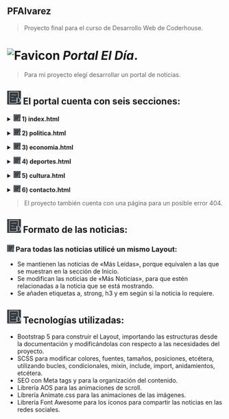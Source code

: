 
## PFAlvarez
> Proyecto final para el curso de Desarrollo Web de Coderhouse.

# ![Favicon](/assets/images/favicon/favicon.ico)  *Portal El Día*.
> Para mi proyecto elegí desarrollar un portal de noticias.



## ![Favicon32](/assets/images/favicon/favicon-32x32.png) El portal cuenta con seis secciones:

**<details><summary>![Favicon512](/assets/images/favicon/favicon-16x16.png) 1)  index.html</summary>**

- Sección de Inicio, donde se encuentra la «Portada», con las noticias más destacadas de todas las secciones principales; además de las noticias «Más Leídas» y las noticias de «Última Hora», divididas por un encabezado con una barra de navegación que permite dirigirse con facilidad a cualquiera sus secciones internas.

</details>

**<details><summary>![Favicon16](/assets/images/favicon/favicon-16x16.png) 2)	politica.html</summary>**

- Sección «Política», dividida en dos grupos de noticias: las de política nacional y las de política internacional.

</details>

**<details><summary>![Favicon16](/assets/images/favicon/favicon-16x16.png) 3)	economia.html</summary>**

- Sección de noticias sobre «Economía», también dividida en dos grupos con el mismo concepto que la sección «Política».

</details>

**<details><summary>![Favicon16](/assets/images/favicon/favicon-16x16.png) 4)	deportes.html</summary>**

- Sección «Deportes», dividida en dos grupos de noticias, pero con un concepto distinto al de las secciones «Política» y «Economía». Esta sección hace énfasis en las noticias con respecto al fútbol, por ende, se divide en los grupos «Football» y «Otros Deportes».

</details>

**<details><summary>![Favicon16](/assets/images/favicon/favicon-16x16.png) 5)	cultura.html</summary>**

- Sección «Cultura», conformada por el grupo «Arte», donde se muestran todas las noticias sobre exposiciones, literatura, teatro, etcétera; y el grupo «Entretenimiento» con contenido sobre series, películas, etcétera.

</details>

**<details><summary>![Favicon16](/assets/images/favicon/favicon-16x16.png) 6)	contacto.html</summary>**

- Sección «Contacto», donde el usuario podrá contactarse tanto con redacción, recursos humanos, departamento comercial o asistencia al usuario al completar un formulario en el que se le va a pedir nombre, apellido, email, teléfono, fecha de nacimiento, asunto y mensaje.

</details>

> El proyecto también cuenta con una página para un posible error 404.

## ![Favicon32](/assets/images/favicon/favicon-32x32.png) Formato de las noticias:

### ![Favicon16](/assets/images/favicon/favicon-16x16.png) Para todas las noticias utilicé un mismo Layout:

- Se mantienen las noticias de «Más Leídas», porque equivalen a las que se muestran en la sección de Inicio. 
- Se modifican las noticias de «Más Noticias», para que estén relacionadas a la noticia que se está mostrando.
- Se añaden etiquetas a, strong, h3 y em según si la noticia lo requiere.  

</details>


## ![Favicon32](/assets/images/favicon/favicon-32x32.png) Tecnologías utilizadas:

-	Bootstrap 5 para construir el Layout, importando las estructuras desde la documentación y modificándolas con respecto a las necesidades del proyecto.
-	SCSS para modificar colores, fuentes, tamaños, posiciones, etcétera, utilizando bucles, condicionales, mixin, include, import, anidamientos, etcétera.
-	SEO con Meta tags y para la organización del contenido.
-	Librería AOS para las animaciones de scroll.
-	Librería Animate.css para las animaciones de las imágenes.
-	Librería Font Awesome para los íconos para compartir las noticias en las redes sociales.

